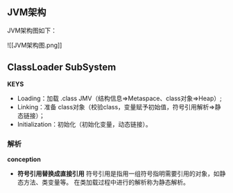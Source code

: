 ## JVM架构
JVM架构图如下：

![[JVM架构图.png]]

## ClassLoader SubSystem
**KEYS**
- Loading：加载 .class JMV（结构信息=>Metaspace、class对象=>Heap）; 
- Linking：准备 class对象（校验class，变量赋予初始值，符号引用解析=>静态链接）；
- Initialization：初始化（初始化变量，动态链接）。



### 解析
**conception**
- **符号引用替换成直接引用**
符号引用是指用一组符号指明需要引用的对象，如静态方法、类变量等。 
在类加载过程中进行的解析称为静态解析。



